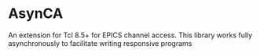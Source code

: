 # AsynCA
An extension for Tcl 8.5+ for EPICS channel access. This library works fully asynchronously
to facilitate writing responsive programs
